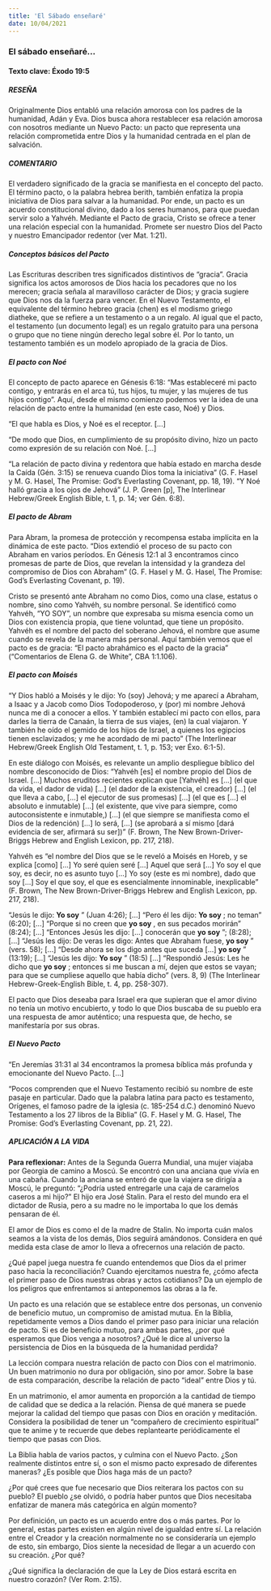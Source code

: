 ```yaml
---
title: 'El Sábado enseñaré'
date: 10/04/2021
---
```


### El sábado enseñaré...

#### Texto clave: Éxodo 19:5

##### RESEÑA

Originalmente Dios entabló una relación amorosa con los padres de la humanidad, Adán y Eva. Dios busca ahora restablecer esa relación amorosa con nosotros mediante un Nuevo Pacto: un pacto que representa una relación comprometida entre Dios y la humanidad centrada en el plan de salvación.

##### COMENTARIO

El verdadero significado de la gracia se manifiesta en el concepto del pacto. El término pacto, o la palabra hebrea berith, también enfatiza la propia iniciativa de Dios para salvar a la humanidad. Por ende, un pacto es un acuerdo constitucional divino, dado a los seres humanos, para que puedan servir solo a Yahvéh. Mediante el Pacto de gracia, Cristo se ofrece a tener una relación especial con la humanidad. Promete ser nuestro Dios del Pacto y nuestro Emancipador redentor (ver Mat. 1:21).

##### Conceptos básicos del Pacto

Las Escrituras describen tres significados distintivos de “gracia”. Gracia significa los actos amorosos de Dios hacia los pecadores que no los merecen; gracia señala al maravilloso carácter de Dios; y gracia sugiere que Dios nos da la fuerza para vencer. En el Nuevo Testamento, el equivalente del término hebreo gracia (chen) es el modismo griego diatheke, que se refiere a un testamento o a un regalo. Al igual que el pacto, el testamento (un documento legal) es un regalo gratuito para una persona o grupo que no tiene ningún derecho legal sobre él. Por lo tanto, un testamento también es un modelo apropiado de la gracia de Dios.

##### El pacto con Noé

El concepto de pacto aparece en Génesis 6:18: “Mas estableceré mi pacto contigo, y entrarás en el arca tú, tus hijos, tu mujer, y las mujeres de tus hijos contigo”. Aquí, desde el mismo comienzo podemos ver la idea de una relación de pacto entre la humanidad (en este caso, Noé) y Dios.

“El que habla es Dios, y Noé es el receptor. [...]

“De modo que Dios, en cumplimiento de su propósito divino, hizo un pacto como expresión de su relación con Noé. [...]

“La relación de pacto divina y redentora que había estado en marcha desde la Caída (Gén. 3:15) se renueva cuando Dios toma la iniciativa” (G. F. Hasel y M. G. Hasel, The Promise: God’s Everlasting Covenant, pp. 18, 19). “Y Noé halló gracia a los ojos de Jehová” (J. P. Green [p], The Interlinear Hebrew/Greek English Bible, t. 1, p. 14; ver Gén. 6:8).

##### El pacto de Abram

Para Abram, la promesa de protección y recompensa estaba implícita en la dinámica de este pacto. “Dios extendió el proceso de su pacto con Abraham en varios períodos. En Génesis 12:1 al 3 encontramos cinco promesas de parte de Dios, que revelan la intensidad y la grandeza del compromiso de Dios con Abraham” (G. F. Hasel y M. G. Hasel, The Promise: God’s Everlasting Covenant, p. 19).

Cristo se presentó ante Abraham no como Dios, como una clase, estatus o nombre, sino como Yahvéh, su nombre personal. Se identificó como Yahvéh, “YO SOY”, un nombre que expresaba su misma esencia como un Dios con existencia propia, que tiene voluntad, que tiene un propósito. Yahvéh es el nombre del pacto del soberano Jehová, el nombre que asume cuando se revela de la manera más personal. Aquí también vemos que el pacto es de gracia: “El pacto abrahámico es el pacto de la gracia” (“Comentarios de Elena G. de White”, CBA 1:1.106).

##### El pacto con Moisés

“Y Dios habló a Moisés y le dijo: Yo (soy) Jehová; y me aparecí a Abraham, a Isaac y a Jacob como Dios Todopoderoso, y (por) mi nombre Jehová nunca me di a conocer a ellos. Y también establecí mi pacto con ellos, para darles la tierra de Canaán, la tierra de sus viajes, (en) la cual viajaron. Y también he oído el gemido de los hijos de Israel, a quienes los egipcios tienen esclavizados; y me he acordado de mi pacto” (The Interlinear Hebrew/Greek English Old Testament, t. 1, p. 153; ver Éxo. 6:1-5).

En este diálogo con Moisés, es relevante un amplio despliegue bíblico del nombre desconocido de Dios: “Yahvéh [es] el nombre propio del Dios de Israel. [...] Muchos eruditos recientes explican que [Yahvéh] es [...] (el que da vida, el dador de vida) [...] (el dador de la existencia, el creador) [...] (el que lleva a cabo, [...] el ejecutor de sus promesas) [...] (el que es [...] el absoluto e inmutable) [...] (el existente, que vive para siempre, como autoconsistente e inmutable,) [...] (el que siempre se manifiesta como el Dios de la redención) [...] lo será, [...] (se aprobará a sí mismo [dará evidencia de ser, afirmará su ser])” (F. Brown, The New Brown-Driver-Briggs Hebrew and English Lexicon, pp. 217, 218).

Yahvéh es “el nombre del Dios que se le reveló a Moisés en Horeb, y se explica [como] [...] Yo seré quien seré [...] Aquel que será [...] Yo soy el que soy, es decir, no es asunto tuyo [...] Yo soy (este es mi nombre), dado que soy [...] Soy el que soy, el que es esencialmente innominable, inexplicable” (F. Brown, The New Brown-Driver-Briggs Hebrew and English Lexicon, pp. 217, 218).

“Jesús le dijo: **Yo soy** ” (Juan 4:26); [...] “Pero él les dijo: **Yo soy** ; no teman” (6:20); [...] “Porque si no creen que **yo soy** , en sus pecados morirán” (8:24); [...] “Entonces Jesús les dijo: [...] conocerán que **yo soy** ”; (8:28); [...] “Jesús les dijo: De veras les digo: Antes que Abraham fuese, **yo soy** ” (vers. 58); [...] “Desde ahora se los digo antes que suceda [...] **yo soy** ” (13:19); [...] “Jesús les dijo: **Yo soy** ” (18:5) [...] “Respondió Jesús: Les he dicho que **yo soy** ; entonces si me buscan a mí, dejen que estos se vayan; para que se cumpliese aquello que había dicho” (vers. 8, 9) (The Interlinear Hebrew-Greek-English Bible, t. 4, pp. 258-307).

El pacto que Dios deseaba para Israel era que supieran que el amor divino no tenía un motivo encubierto, y todo lo que Dios buscaba de su pueblo era una respuesta de amor auténtico; una respuesta que, de hecho, se manifestaría por sus obras.

##### El Nuevo Pacto

“En Jeremías 31:31 al 34 encontramos la promesa bíblica más profunda y emocionante del Nuevo Pacto. [...]

“Pocos comprenden que el Nuevo Testamento recibió su nombre de este pasaje en particular. Dado que la palabra latina para pacto es testamento, Orígenes, el famoso padre de la iglesia (c. 185-254 d.C.) denominó Nuevo Testamento a los 27 libros de la Biblia” (G. F. Hasel y M. G. Hasel, The Promise: God’s Everlasting Covenant, pp. 21, 22).

##### APLICACIÓN A LA VIDA

**Para reflexionar:**  Antes de la Segunda Guerra Mundial, una mujer viajaba por Georgia de camino a Moscú. Se encontró con una anciana que vivía en una cabaña. Cuando la anciana se enteró de que la viajera se dirigía a Moscú, le preguntó: “¿Podría usted entregarle una caja de caramelos caseros a mi hijo?” El hijo era José Stalin. Para el resto del mundo era el dictador de Rusia, pero a su madre no le importaba lo que los demás pensaran de él.

El amor de Dios es como el de la madre de Stalin. No importa cuán malos seamos a la vista de los demás, Dios seguirá amándonos. Considera en qué medida esta clase de amor lo lleva a ofrecernos una relación de pacto.

¿Qué papel juega nuestra fe cuando entendemos que Dios da el primer paso hacia la reconciliación? Cuando ejercitamos nuestra fe, ¿cómo afecta el primer paso de Dios nuestras obras y actos cotidianos? Da un ejemplo de los peligros que enfrentamos si anteponemos las obras a la fe.

Un pacto es una relación que se establece entre dos personas, un convenio de beneficio mutuo, un compromiso de amistad mutua. En la Biblia, repetidamente vemos a Dios dando el primer paso para iniciar una relación de pacto. Si es de beneficio mutuo, para ambas partes, ¿por qué esperamos que Dios venga a nosotros? ¿Qué le dice al universo la persistencia de Dios en la búsqueda de la humanidad perdida?

La lección compara nuestra relación de pacto con Dios con el matrimonio. Un buen matrimonio no dura por obligación, sino por amor. Sobre la base de esta comparación, describe la relación de pacto “ideal” entre Dios y tú.

En un matrimonio, el amor aumenta en proporción a la cantidad de tiempo de calidad que se dedica a la relación. Piensa de qué manera se puede mejorar la calidad del tiempo que pasas con Dios en oración y meditación. Considera la posibilidad de tener un “compañero de crecimiento espiritual” que te anime y te recuerde que debes replantearte periódicamente el tiempo que pasas con Dios.

La Biblia habla de varios pactos, y culmina con el Nuevo Pacto. ¿Son realmente distintos entre sí, o son el mismo pacto expresado de diferentes maneras? ¿Es posible que Dios haga más de un pacto?

¿Por qué crees que fue necesario que Dios reiterara los pactos con su pueblo? El pueblo ¿se olvidó, o podría haber puntos que Dios necesitaba enfatizar de manera más categórica en algún momento?

Por definición, un pacto es un acuerdo entre dos o más partes. Por lo general, estas partes existen en algún nivel de igualdad entre sí. La relación entre el Creador y la creación normalmente no se consideraría un ejemplo de esto, sin embargo, Dios siente la necesidad de llegar a un acuerdo con su creación. ¿Por qué?

¿Qué significa la declaración de que la Ley de Dios estará escrita en nuestro corazón? (Ver Rom. 2:15).